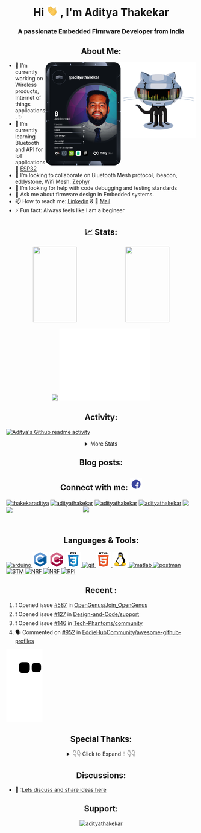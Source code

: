 <h1 align="center">Hi <img src="https://github.com/adityathakekar/adityathakekar/blob/master/wave.gif" width="30px"> , I'm Aditya Thakekar </h1> 

<h3 align="center">A passionate Embedded Firmware Developer from India</h3> 

<!--
**adityathakekar/adityathakekar** is a ✨ _special_ ✨ repository because its `README.md` (this file) appears on your GitHub profile.

Here are some ideas to get you started: -->

<h2 align="center"> About Me: </h2> <a href= "git"> <img align= "right" height="200" width="200" src ="https://github.com/adityathakekar/adityathakekar/blob/master/git.gif"> 
	<a href="https://app.daily.dev/adityathakekar"> <img align ="right" src="https://github.com/adityathakekar/adityathakekar/blob/master/devcard.svg" width="200" alt="Aditya Thakekar's Dev Card"/></a>


- 🔭 I’m currently working on Wireless products, Internet of things applications.  :sparkles:  
- 🌱 I’m currently learning  Bluetooth and API for IoT applications  :thought_balloon: [ESP32](https://github.com/espressif/esp-idf) 
- 👯 I’m looking to collaborate on Bluetooth Mesh protocol, ibeacon, eddystone, Wifi Mesh. [Zephyr](https://github.com/zephyrproject-rtos/zephyr)
- 🤔 I’m looking for help with code debugging and testing standards
- 💬 Ask me about firmware design in Embedded systems. 
- 📫 How to reach me: [Linkedin](https://www.linkedin.com/in/adityathakekar) & :love_letter: [Mail](mailto:connect@adityathakekar.com)
- ⚡ Fun fact: Always feels like I am a begineer

<h2 align="center">  📈 Stats: </h2>
<p align="center">
	
  <img width="48%" height= "200" src="https://github-readme-stats.vercel.app/api/?username=adityathakekar&theme=calm&show_icons=true&count_private=true" />
  <img width="48%" height= "200" src="http://github-readme-streak-stats.herokuapp.com?user=adityathakekar&theme=dark&hide_border=true&date_format=M%20j%5B%2C%20Y%5D&currStreakNum=3DB8DD&sideNums=FFFFFF&ring=3DB8DD&fire=3DB8DD&currStreakLabel=FFFFFF&background=000000" />
</p>

<p align="center">
	<img width="48%"  src="https://github-readme-stats.vercel.app/api/top-langs/?username=adityathakekar&layout=compact&theme=calm" />
        <img width="48%" height= "190" src= "https://github.com/adityathakekar/github-stats/blob/master/generated/languages.svg" />
</p>


<h2 align="center"> Activity: </h2>

[![Aditya's Github readme activity](https://readmegraph.herokuapp.com/graph?username=adityathakekar&theme=gotham)](https://github.com/adityathakekar/github-readme-activity-graph)


<details>
	 <summary align= "center"> More Stats  </summary>  
	 <p align = "center"> <img src= "https://github.com/adityathakekar/adityathakekar/blob/master/github-metrics.svg"/> </p>
</details>




<h2 align="center"> Blog posts: </h2>

<!-- BLOG-POST-LIST:START -->
<!-- BLOG-POST-LIST:END -->


<h2 align="center"> Connect with me: <a> <img src="https://github.com/adityathakekar/adityathakekar/blob/master/connect.gif" height="32"> </a></h2>

<p align="left">
<a href="https://twitter.com/thakekaraditya" target="blank"><img align="center" src="https://raw.githubusercontent.com/rahuldkjain/github-profile-readme-generator/master/src/images/icons/Social/twitter.svg" alt="thakekaraditya" height="30" width="40" /></a>
<a href="https://linkedin.com/in/adityathakekar" target="blank"><img align="center" src="https://raw.githubusercontent.com/rahuldkjain/github-profile-readme-generator/master/src/images/icons/Social/linked-in-alt.svg" alt="adityathakekar" height="30" width="40" /></a>
<a href="https://medium.com/@adityathakekar" target="blank"><img align="center" src="https://raw.githubusercontent.com/rahuldkjain/github-profile-readme-generator/master/src/images/icons/Social/medium.svg" alt="adityathakekar" height="30" width="40" /></a>
<a href="https://dev.to/adityathakekar" target="blank"><img align="center" src="https://raw.githubusercontent.com/rahuldkjain/github-profile-readme-generator/master/src/images/icons/Social/devto.svg" alt="adityathakekar" height="30" width="40" /></a>
<a href="https://twitter.com/thakekaraditya">	<img align="center" src="https://img.shields.io/twitter/follow/thakekaraditya.svg?style=social" /> 	</a>
<a href="https://github.com/adityathakekar">	<img align="center" src="https://en2ia68dlyr08t7.m.pipedream.net" />  </a> 
<a href ="https://open.spotify.com/playlist/4pgl8mxRhgSAeVH9AZIlnG" target="spotify"> <img align ="right"src="https://spotify-github-aditya.vercel.app/api/spotify?background_color=0d1117&border_color=ffffff" width="300" /> </a> 
	
</p>
<br>
<h2 align="center">  Languages & Tools: </h2>

<p align="left"> <a href="https://www.arduino.cc/" target="_blank" rel="noreferrer"> <img src="https://cdn.worldvectorlogo.com/logos/arduino-1.svg" alt="arduino" width="40" height="40"/> </a> <a href="https://www.cprogramming.com/" target="_blank" rel="noreferrer"> <img src="https://raw.githubusercontent.com/devicons/devicon/master/icons/c/c-original.svg" alt="c" width="40" height="40"/> </a> <a href="https://www.w3schools.com/cpp/" target="_blank" rel="noreferrer"> <img src="https://raw.githubusercontent.com/devicons/devicon/master/icons/cplusplus/cplusplus-original.svg" alt="cplusplus" width="40" height="40"/> </a> <a href="https://www.w3schools.com/css/" target="_blank" rel="noreferrer"> <img src="https://raw.githubusercontent.com/devicons/devicon/master/icons/css3/css3-original-wordmark.svg" alt="css3" width="40" height="40"/> </a> <a href="https://git-scm.com/" target="_blank" rel="noreferrer"> <img src="https://www.vectorlogo.zone/logos/git-scm/git-scm-icon.svg" alt="git" width="40" height="40"/> </a> <a href="https://www.w3.org/html/" target="_blank" rel="noreferrer"> <img src="https://raw.githubusercontent.com/devicons/devicon/master/icons/html5/html5-original-wordmark.svg" alt="html5" width="40" height="40"/>  <a href="https://www.linux.org/" target="_blank" rel="noreferrer"> <img src="https://raw.githubusercontent.com/devicons/devicon/master/icons/linux/linux-original.svg" alt="linux" width="40" height="40"/> </a> <a href="https://www.mathworks.com/" target="_blank" rel="noreferrer"> <img src="https://upload.wikimedia.org/wikipedia/commons/2/21/Matlab_Logo.png" alt="matlab" width="40" height="40"/> </a> <a href="https://postman.com" target="_blank" rel="noreferrer"> <img src="https://www.vectorlogo.zone/logos/getpostman/getpostman-icon.svg" alt="postman" width="40" height="40"/> </a> </a> <a href="https://www.st.com/content/st_com/en.html" target="_blank" rel="noreferrer"> <img src="https://upload.wikimedia.org/wikipedia/en/f/f3/STMicroelectronics_logo.svg" alt="STM" width="40" height="40"/> </a>
<a href="https://www.nordicsemi.com/" target="_blank" rel="noreferrer"> <img src="https://upload.wikimedia.org/wikipedia/commons/2/2c/Nordic_Semiconductor_Company_Logo.svg" alt="NRF" width="40" height="40"/> </a><a href="https://www.bluetooth.com//" target="_blank" rel="noreferrer"> <img src="https://upload.wikimedia.org/wikipedia/commons/d/da/Bluetooth.svg" alt="NRF" width="40" height="40"/> </a>
<a href="https://https://www.raspberrypi.org//" target="_blank" rel="noreferrer"> <img src="https://elinux.org/images/c/cb/Raspberry_Pi_Logo.svg" alt="RPI" width="40" height="40"/> </a>
</p>


<h2 align="center">  Recent : </h2>

<!--START_SECTION:activity-->
1. ❗️ Opened issue [#587](https://github.com/OpenGenus/Join_OpenGenus/issues/587) in [OpenGenus/Join_OpenGenus](https://github.com/OpenGenus/Join_OpenGenus)
2. ❗️ Opened issue [#127](https://github.com/Design-and-Code/support/issues/127) in [Design-and-Code/support](https://github.com/Design-and-Code/support)
3. ❗️ Opened issue [#146](https://github.com/Tech-Phantoms/community/issues/146) in [Tech-Phantoms/community](https://github.com/Tech-Phantoms/community)
4. 🗣 Commented on [#952](https://github.com/EddieHubCommunity/awesome-github-profiles/issues/952) in [EddieHubCommunity/awesome-github-profiles](https://github.com/EddieHubCommunity/awesome-github-profiles)
<!--END_SECTION:activity-->


![snake gif](https://github.com/adityathakekar/adityathakekar/blob/output/github-contribution-grid-snake.svg)



 
<h2 align="center">  Special Thanks: </h2>

<details>
          <summary align ="center">👇👇 Click to Expand !! 👇👇</summary>
          <p align= "center">  <a href ="https://github.com/eddiejaoude/"> <img src="https://avatars.githubusercontent.com/u/624760?v=4" width="10%"/> </a> 
	  <h3 align = "center"> Eddie Jaoude </h3> </p>
	
</details>

<h2 align= "center"> Discussions: </h2>

* 💬 :[Lets discuss and share ideas here](https://github.com/adityathakekar/adityathakekar/discussions/1)
	
	
<h2 align="center">   Support: </h2>
<p align= "center" >
	<a href="https://www.buymeacoffee.com/adityathakekar"> <img src="https://cdn.buymeacoffee.com/buttons/v2/default-yellow.png" height="50" width="210" alt="adityathakekar" /></a> </p>


